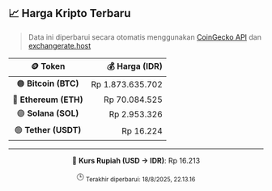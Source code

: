 

<!-- HARGA_KRIPTO -->
## 📈 Harga Kripto Terbaru

> Data ini diperbarui secara otomatis menggunakan [CoinGecko API](https://www.coingecko.com/) dan [exchangerate.host](https://exchangerate.host/)

<div align="center">

| 🪙 Token | 💰 Harga (IDR) |
|:------:|---------------:|
| 🟠 **Bitcoin (BTC)**   | Rp 1.873.635.702 |
| 🔵 **Ethereum (ETH)**  | Rp 70.084.525 |
| 🟣 **Solana (SOL)**    | Rp 2.953.326 |
| 🟢 **Tether (USDT)**   | Rp 16.224 |

---

💱 **Kurs Rupiah (USD → IDR)**: Rp 16.213

🕒 <sub>Terakhir diperbarui: 18/8/2025, 22.13.16</sub>

</div>
<!-- /HARGA_KRIPTO -->